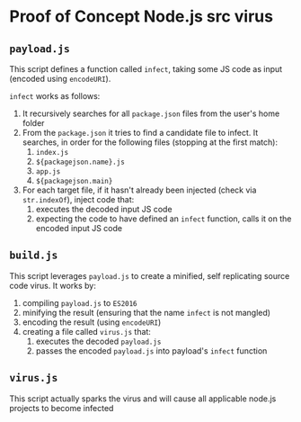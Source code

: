 Proof of Concept Node.js src virus
==================================

## `payload.js`

This script defines a function called `infect`, taking some JS code as input (encoded using `encodeURI`).

`infect` works as follows:

  1. It recursively searches for all `package.json` files from the user's home folder
  2. From the `package.json` it tries to find a candidate file to infect. It searches, in order for the following files (stopping at the first match):
      1. `index.js`
      2. `${packagejson.name}.js`
      3. `app.js`
      4. `${packagejson.main}`
  3. For each target file, if it hasn't already been injected (check via `str.indexOf`), inject code that:
      1. executes the decoded input JS code
      2. expecting the code to have defined an `infect` function, calls it on the encoded input JS code

## `build.js`

This script leverages `payload.js` to create a minified, self replicating source code virus. It works by:
  1. compiling `payload.js` to `ES2016`
  2. minifying the result (ensuring that the name `infect` is not mangled)
  3. encoding the result (using `encodeURI`)
  3. creating a file called `virus.js` that:
      1. executes the decoded `payload.js`
      2. passes the encoded `payload.js` into payload's `infect` function

## `virus.js`

This script actually sparks the virus and will cause all applicable node.js projects to become infected






